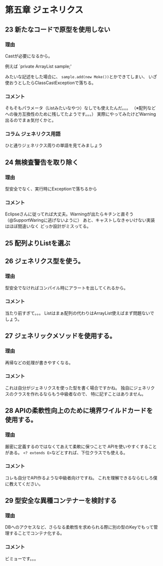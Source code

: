 
# 第五章 ジェネリクス

## 23 新たなコードで原型を使用しない

### 理由
Castが必要になるから。

例えば
`private ArrayList sample;'

みたいな記述をした場合に、
`sample.add(new Moke())`とかできてしまい、
いざ使おうとしたらClassCastExceptionで落ちる。

### コメント
そもそもパラメータ（List<E>みたいなやつ）なしでも使えたんだ。。。
（※配列などへの後方互換性のために残してたようです。。。）
実際にやってみたけどWarning出るのでまぁ気付くかと。


### コラム ジェネリクス用語
ひと通りジェネリクス周りの単語を見てみましょう


## 24 無検査警告を取り除く

### 理由
型安全でなく、実行時にExceptionで落ちるから

### コメント
Eclipseさんに従ってれば大丈夫。Warningが出たらキチンと直そう
（@SupportWaringに逃げないように）
あと、キャストしなきゃいけない実装はほぼ間違いなく
どっか設計がミスってる。


## 25 配列よりListを選ぶ
## 26 ジェネリクス型を使う。

### 理由
型安全でなければコンパイル時にアラートを出してくれるから。

### コメント
当たり前すぎて。。。
Listはまぁ配列の代わりはArrayList使えばまず問題ないでしょう。


## 27 ジェネリックメソッドを使用する。

### 理由
再帰などの処理が書きやすくなる。

### コメント
これは自分がジェネリクスを使った型を書く場合ですかね。
独自にジェネリクスのクラスを作れるならもう中級者なので、
特に記すことはありません。


## 28 APIの柔軟性向上のために境界ワイルドカードを使用する。

### 理由
厳密に定義するのではなくてあえて柔軟に保つことで
APIを使いやすくすることがある。
`<? extends E>`などとすれば、下位クラスでも使える。

### コメント
コレも自分でAPI作るような中級者向けですね。
これを理解できるならむしろ僕に教えてください。

## 29 型安全な異種コンテナーを検討する

### 理由
DBへのアクセスなど、さらなる柔軟性を求められる際に別の型のKeyでもって管理することでコンテナ化する。

### コメント

ビミョーです。。。